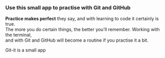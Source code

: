 ### Use this small app to practise with Git and GitHub

**Practice makes perfect** they say, and with learning to code it certainly is true.  
The more you do certain things, the better you'll remember. Working with the terminal,  
and with Git and GitHub will become a routine if you practise it a bit.

Git-it is a small app